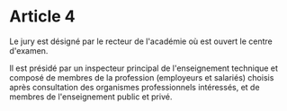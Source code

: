 # Article 4

Le jury est désigné par le recteur de l'académie où est ouvert le centre d'examen.

Il est présidé par un inspecteur principal de l'enseignement technique et composé de membres de la profession (employeurs et salariés) choisis après consultation des organismes professionnels intéressés, et de membres de l'enseignement public et privé.
